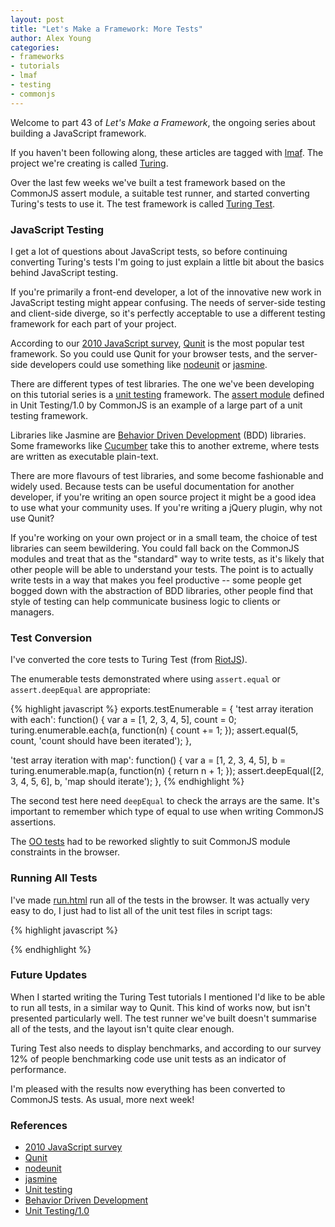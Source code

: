 ```yaml
---
layout: post
title: "Let's Make a Framework: More Tests"
author: Alex Young
categories: 
- frameworks
- tutorials
- lmaf
- testing
- commonjs
---
```


Welcome to part 43 of *Let's Make a Framework*, the ongoing series about building a JavaScript framework.

If you haven't been following along, these articles are tagged with [lmaf](http://dailyjs.com/tags.html#lmaf). The project we're creating is called [Turing](http://github.com/alexyoung/turing.js).

Over the last few weeks we've built a test framework based on the CommonJS assert module, a suitable test runner, and started converting Turing's tests to use it. The test framework is called [Turing Test](https://github.com/alexyoung/turing-test.js).

### JavaScript Testing

I get a lot of questions about JavaScript tests, so before continuing converting Turing's tests I'm going to just explain a little bit about the basics behind JavaScript testing.

If you're primarily a front-end developer, a lot of the innovative new work in JavaScript testing might appear confusing. The needs of server-side testing and client-side diverge, so it's perfectly acceptable to use a different testing framework for each part of your project.

According to our [2010 JavaScript survey](http://dailyjs.com/2010/12/13/javascript-survey-results/), [Qunit](http://docs.jquery.com/Qunit) is the most popular test framework. So you could use Qunit for your browser tests, and the server-side developers could use something like [nodeunit](https://github.com/caolan/nodeunit) or [jasmine](https://github.com/pivotal/jasmine).

There are different types of test libraries. The one we've been developing on this tutorial series is a [unit testing](http://en.wikipedia.org/wiki/Unit_testing) framework. The [assert module](http://wiki.commonjs.org/wiki/Unit_Testing/1.0) defined in Unit Testing/1.0 by CommonJS is an example of a large part of a unit testing framework.

Libraries like Jasmine are [Behavior Driven Development](http://en.wikipedia.org/wiki/Behavior_Driven_Development) (BDD) libraries. Some frameworks like [Cucumber](http://cukes.info/) take this to another extreme, where tests are written as executable plain-text.

There are more flavours of test libraries, and some become fashionable and widely used. Because tests can be useful documentation for another developer, if you're writing an open source project it might be a good idea to use what your community uses. If you're writing a jQuery plugin, why not use Qunit?

If you're working on your own project or in a small team, the choice of test libraries can seem bewildering. You could fall back on the CommonJS modules and treat that as the "standard" way to write tests, as it's likely that other people will be able to understand your tests. The point is to actually write tests in a way that makes you feel productive -- some people get bogged down with the abstraction of BDD libraries, other people find that style of testing can help communicate business logic to clients or managers.

### Test Conversion

I've converted the core tests to Turing Test (from [RiotJS](https://github.com/alexyoung/riotjs)).

The enumerable tests demonstrated where using <code>assert.equal</code> or <code>assert.deepEqual</code> are appropriate:

{% highlight javascript %}
exports.testEnumerable = {
  'test array iteration with each': function() {
    var a = [1, 2, 3, 4, 5],
        count = 0;
    turing.enumerable.each(a, function(n) { count += 1; });
    assert.equal(5, count, 'count should have been iterated');
  },

  'test array iteration with map': function() {
    var a = [1, 2, 3, 4, 5],
        b = turing.enumerable.map(a, function(n) { return n + 1; });
    assert.deepEqual([2, 3, 4, 5, 6], b, 'map should iterate');
  },
{% endhighlight %}

The second test here need <code>deepEqual</code> to check the arrays are the same. It's important to remember which type of equal to use when writing CommonJS assertions.

The [OO tests](https://github.com/alexyoung/turing.js/blob/master/test/oo_test.js) had to be reworked slightly to suit CommonJS module constraints in the browser.

### Running All Tests

I've made [run.html](https://github.com/alexyoung/turing.js/blob/master/test/run.html) run all of the tests in the browser. It was actually very easy to do, I just had to list all of the unit test files in script tags:

{% highlight javascript %}
<script src="events_test.js" type="text/javascript"></script>
<script src="alias_test.js" type="text/javascript"></script>
<script src="anim_test.js" type="text/javascript"></script>
<script src="dom_test.js" type="text/javascript"></script>
<script src="net_test.js" type="text/javascript"></script>
<script src="oo_test.js" type="text/javascript"></script>
{% endhighlight %}

### Future Updates

When I started writing the Turing Test tutorials I mentioned I'd like to be able to run all tests, in a similar way to Qunit. This kind of works now, but isn't presented particularly well. The test runner we've built doesn't summarise all of the tests, and the layout isn't quite clear enough.

Turing Test also needs to display benchmarks, and according to our survey 12% of people benchmarking code use unit tests as an indicator of performance.

I'm pleased with the results now everything has been converted to CommonJS tests. As usual, more next week!

### References

-   [2010 JavaScript survey](http://dailyjs.com/2010/12/13/javascript-survey-results/)
-   [Qunit](http://docs.jquery.com/Qunit)
-   [nodeunit](https://github.com/caolan/nodeunit)
-   [jasmine](https://github.com/pivotal/jasmine)
-   [Unit testing](http://en.wikipedia.org/wiki/Unit_testing)
-   [Behavior Driven Development](http://en.wikipedia.org/wiki/Behavior_Driven_Development)
-   [Unit Testing/1.0](http://wiki.commonjs.org/wiki/Unit_Testing/1.0)
